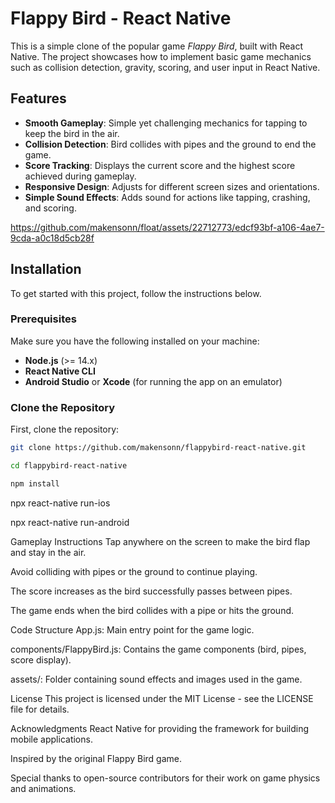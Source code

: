 # Flappy Bird - React Native

This is a simple clone of the popular game *Flappy Bird*, built with React Native. The project showcases how to implement basic game mechanics such as collision detection, gravity, scoring, and user input in React Native.

## Features
- **Smooth Gameplay**: Simple yet challenging mechanics for tapping to keep the bird in the air.
- **Collision Detection**: Bird collides with pipes and the ground to end the game.
- **Score Tracking**: Displays the current score and the highest score achieved during gameplay.
- **Responsive Design**: Adjusts for different screen sizes and orientations.
- **Simple Sound Effects**: Adds sound for actions like tapping, crashing, and scoring.

https://github.com/makensonn/float/assets/22712773/edcf93bf-a106-4ae7-9cda-a0c18d5cb28f

## Installation

To get started with this project, follow the instructions below.

### Prerequisites
Make sure you have the following installed on your machine:

- **Node.js** (>= 14.x)
- **React Native CLI**
- **Android Studio** or **Xcode** (for running the app on an emulator)

### Clone the Repository
First, clone the repository:

```bash
git clone https://github.com/makensonn/flappybird-react-native.git
```
```bash
cd flappybird-react-native
```
```bash
npm install
```

npx react-native run-ios

npx react-native run-android

Gameplay Instructions
Tap anywhere on the screen to make the bird flap and stay in the air.

Avoid colliding with pipes or the ground to continue playing.

The score increases as the bird successfully passes between pipes.

The game ends when the bird collides with a pipe or hits the ground.

Code Structure
App.js: Main entry point for the game logic.

components/FlappyBird.js: Contains the game components (bird, pipes, score display).

assets/: Folder containing sound effects and images used in the game.

License
This project is licensed under the MIT License - see the LICENSE file for details.

Acknowledgments
React Native for providing the framework for building mobile applications.

Inspired by the original Flappy Bird game.

Special thanks to open-source contributors for their work on game physics and animations.
